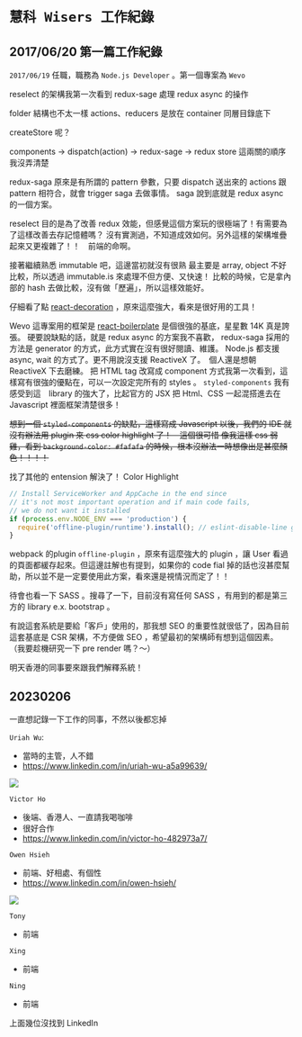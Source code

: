 
# `慧科 Wisers 工作紀錄`

## 2017/06/20 第一篇工作紀錄

`2017/06/19` 任職，職務為 `Node.js Developer` 。第一個專案為 `Wevo` 

reselect 的架構我第一次看到
redux-sage 處理 redux async 的操作

folder 結構也不太一樣 actions、reducers 是放在 container 同層目錄底下

createStore 呢？

components -> dispatch(action) -> redux-sage  -> redux store
                                 這兩關的順序我沒弄清楚

redux-saga 原來是有所謂的 pattern 參數，只要 dispatch 送出來的 actions 跟 pattern 相符合，就會 trigger saga 去做事情。
saga 說到底就是 redux async 的一個方案。
                                 
reselect 目的是為了改善 redux 效能，但感覺這個方案玩的很極端了！有需要為了這樣改善去存記憶體嗎？
沒有實測過，不知道成效如何。另外這樣的架構堆疊起來又更複雜了！！　前端的命啊。

接著繼續熟悉 immutable 吧，這邊當初就沒有很熟
最主要是 array, object 不好比較，所以透過 immutable.is 來處理不但方便、又快速！
比較的時候，它是拿內部的 hash 去做比較，沒有做「歷遍」，所以這樣效能好。

仔細看了點 [react-decoration](https://github.com/mbasso/react-decoration) ，原來這麼強大，看來是很好用的工具！

Wevo 這專案用的框架是 [react-boilerplate](https://github.com/react-boilerplate/react-boilerplate) 是個很強的基底，星星數 14K 真是誇張。
硬要說缺點的話，就是 redux async 的方案我不喜歡， redux-saga 採用的方法是 generator 的方式，此方式實在沒有很好閱讀、維護。 Node.js 都支援 async, wait 的方式了。更不用說沒支援 ReactiveX 了。　個人還是想朝 ReactiveX 下去磨練。
把 HTML tag 改寫成 component 方式我第一次看到，這樣寫有很強的優點在，可以一次設定完所有的 styles 。 `styled-components` 我有感受到這　library 的強大了，比起官方的 JSX 把 Html、CSS 一起混搭進去在 Javascript 裡面框架清楚很多！

~~想到一個 `styled-components` 的缺點，這樣寫成 Javascript 以後，我們的 IDE 就沒有辦法用 plugin 來 css color highlight 了！　這個很可惜
像我這樣 css 弱雞，看到 `background-color: #fafafa` 的時候，根本沒辦法一時想像出是甚麼顏色！！！！~~

找了其他的 entension 解決了！ Color Highlight 

```javascript
// Install ServiceWorker and AppCache in the end since
// it's not most important operation and if main code fails,
// we do not want it installed
if (process.env.NODE_ENV === 'production') {
  require('offline-plugin/runtime').install(); // eslint-disable-line global-require
}
```
webpack 的plugin `offline-plugin` ，原來有這麼強大的 plugin ，讓 User 看過的頁面都緩存起來。但這邊註解也有提到，如果你的 code fial 掉的話也沒甚麼幫助，所以並不是一定要使用此方案，看來還是視情況而定了！！


待會也看一下 SASS 。搜尋了一下，目前沒有寫任何 SASS ，有用到的都是第三方的 library e.x. bootstrap 。


有說這套系統是要給「客戶」使用的，那我想 SEO 的重要性就很低了，因為目前這套基底是 CSR 架構，不方便做 SEO ，希望最初的架構師有想到這個因素。
（我要趁機研究一下 pre render 嗎？～）

明天香港的同事要來跟我們解釋系統！ 

## 20230206
一直想記錄一下工作的同事，不然以後都忘掉  

`Uriah Wu`:
- 當時的主管，人不錯
- https://www.linkedin.com/in/uriah-wu-a5a99639/

![](./UriahWu.jpeg)  


`Victor Ho`
- 後端、香港人、一直請我喝咖啡
- 很好合作
- https://www.linkedin.com/in/victor-ho-482973a7/


`Owen Hsieh`
- 前端、好相處、有個性
- https://www.linkedin.com/in/owen-hsieh/

![](./OwenHsieh.jpeg)  


`Tony`
- 前端

`Xing`
- 前端

`Ning`
- 前端

上面幾位沒找到 LinkedIn  
